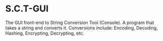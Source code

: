 # S.C.T-GUI
The GUI front-end to String Conversion Tool (Console). A program that takes a string and converts it. Conversions include: Encoding, Decoding, Hashing, Encrypting, Decrypting, etc.
